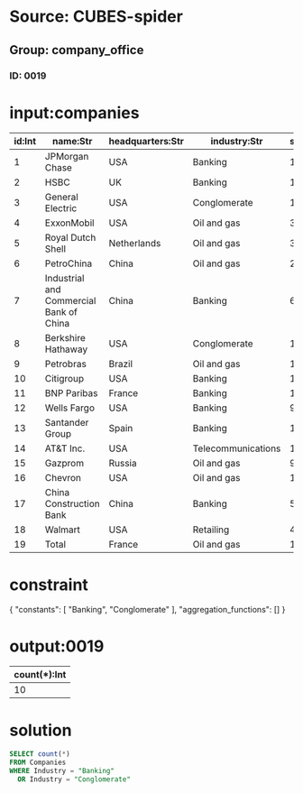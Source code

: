 # Source: CUBES-spider
## Group: company_office
### ID: 0019

# input:companies

| id:Int | name:Str | headquarters:Str | industry:Str | sales_billion:Dbl | profits_billion:Dbl | assets_billion:Dbl | market_value_billion:Str |
|---|---|---|---|---|---|---|---|
| 1 | JPMorgan Chase | USA | Banking | 115.5 | 17.4 | 2117.6 | 182.2 |
| 2 | HSBC | UK | Banking | 103.3 | 13.3 | 2467.9 | 186.5 |
| 3 | General Electric | USA | Conglomerate | 156.2 | 11.6 | 751.2 | 216.2 |
| 4 | ExxonMobil | USA | Oil and gas | 341.6 | 30.5 | 302.5 | 407.2 |
| 5 | Royal Dutch Shell | Netherlands | Oil and gas | 369.1 | 20.1 | 317.2 | 212.9 |
| 6 | PetroChina | China | Oil and gas | 222.3 | 21.2 | 251.3 | 320.8 |
| 7 | Industrial and Commercial Bank of China | China | Banking | 69.2 | 18.8 | 1723.5 | 239.5 |
| 8 | Berkshire Hathaway | USA | Conglomerate | 136.2 | 13.0 | 372.2 | 211.0 |
| 9 | Petrobras | Brazil | Oil and gas | 121.3 | 21.2 | 313.2 | 238.8 |
| 10 | Citigroup | USA | Banking | 111.5 | 10.6 | 1913.9 | 132.8 |
| 11 | BNP Paribas | France | Banking | 130.4 | 10.5 | 2680.7 | 88.0 |
| 12 | Wells Fargo | USA | Banking | 93.2 | 12.4 | 1258.1 | 170.6 |
| 13 | Santander Group | Spain | Banking | 109.7 | 12.8 | 1570.6 | 94.7 |
| 14 | AT&T Inc. | USA | Telecommunications | 124.3 | 19.9 | 268.5 | 168.2 |
| 15 | Gazprom | Russia | Oil and gas | 98.7 | 25.7 | 275.9 | 172.9 |
| 16 | Chevron | USA | Oil and gas | 189.6 | 19.0 | 184.8 | 200.6 |
| 17 | China Construction Bank | China | Banking | 58.2 | 15.6 | 1408.0 | 224.8 |
| 18 | Walmart | USA | Retailing | 421.8 | 16.4 | 180.7 | 187.3 |
| 19 | Total | France | Oil and gas | 188.1 | 14.2 | 192.8 | 138.0 |

# constraint

{
  "constants": [
    "Banking",
    "Conglomerate"
  ],
  "aggregation_functions": []
}

# output:0019

| count(*):Int |
|---|
| 10 |

# solution

```sql
SELECT count(*)
FROM Companies
WHERE Industry = "Banking"
  OR Industry = "Conglomerate"
```
